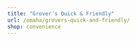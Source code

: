 ```yaml
---
title: "Grover's Quick & Friendly"
url: /omaha/grovers-quick-and-friendly/
shop: convenience
---
```

